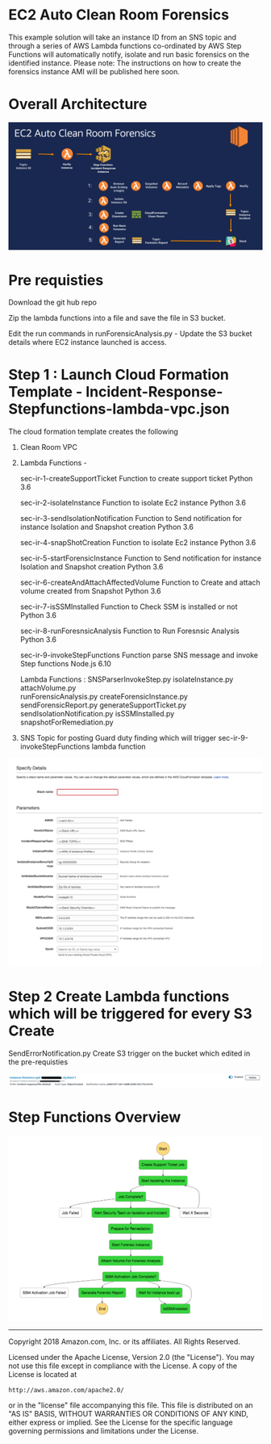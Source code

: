 # EC2 Auto Clean Room Forensics

This example solution will take an instance ID from an SNS topic and through a series of AWS Lambda functions co-ordinated by AWS Step Functions will automatically notify, isolate and run basic forensics on the identified instance.
Please note: The instructions on how to create the forensics instance AMI will be published here soon.

# Overall Architecture 
![Logo](Clean-Room-Forensic-Architecture.png)

# Pre requisties

Download the git hub repo

Zip the lambda functions into a file and save the file in S3 bucket.

Edit the run commands in runForensicAnalysis.py - Update the S3 bucket details where EC2 instance launched is access.

# Step 1 : Launch Cloud Formation Template - Incident-Response-Stepfunctions-lambda-vpc.json

The cloud formation template creates the following
1. Clean Room VPC
2. Lambda Functions - 

    sec-ir-1-createSupportTicket	Function to create support ticket	Python 3.6

    sec-ir-2-isolateInstance	Function to isolate Ec2 instance	Python 3.6

    sec-ir-3-sendIsolationNotification	Function to Send notification for instance Isolation and Snapshot creation	Python 3.6

    sec-ir-4-snapShotCreation	Function to isolate Ec2 instance	Python 3.6

    sec-ir-5-startForensicInstance	Function to Send notification for instance Isolation and Snapshot creation	Python 3.6

    sec-ir-6-createAndAttachAffectedVolume	Function to Create and attach volume created from Snapshot	Python 3.6

    sec-ir-7-isSSMInstalled	Function to Check SSM is installed or not	Python 3.6

    sec-ir-8-runForesnsicAnalysis	Function to Run Foresnsic Analysis	Python 3.6

    sec-ir-9-invokeStepFunctions	Function parse SNS message and invoke Step functions	Node.js 6.10
    
    Lambda Functions :
    SNSParserInvokeStep.py
    isolateInstance.py
    attachVolume.py			
    runForensicAnalysis.py
    createForensicInstance.py	
    sendForensicReport.py
    generateSupportTicket.py	
    sendIsolationNotification.py
    isSSMInstalled.py		
    snapshotForRemediation.py
 3. SNS Topic for posting Guard duty finding which will trigger sec-ir-9-invokeStepFunctions lambda function

![Logo](CFN-Input.png)

# Step 2 Create Lambda functions which will be triggered for every S3 Create

SendErrorNotification.py
Create S3 trigger on the bucket which edited in the pre-requisties

![Logo](s3trigger-lambda.png)


# Step Functions Overview

![Logo](IncidentResponse-Flow-Step-Functions.png)


***

Copyright 2018 Amazon.com, Inc. or its affiliates. All Rights Reserved.

Licensed under the Apache License, Version 2.0 (the "License"). You may not use this file except in compliance with the License. A copy of the License is located at

    http://aws.amazon.com/apache2.0/

or in the "license" file accompanying this file. This file is distributed on an "AS IS" BASIS, WITHOUT WARRANTIES OR CONDITIONS OF ANY KIND, either express or implied. See the License for the specific language governing permissions and limitations under the License.
